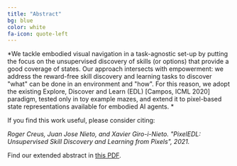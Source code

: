 ```yaml
---
title: "Abstract"
bg: blue
color: white
fa-icon: quote-left
---
```


*We tackle embodied visual navigation in a task-agnostic set-up by putting the focus on the unsupervised discovery of skills (or options) that provide a good coverage of states. Our approach intersects with empowerment: we address the reward-free skill discovery and learning tasks to discover "what" can be done in an environment and "how". For this reason, we adopt the existing Explore, Discover and Learn (EDL) [Campos, ICML 2020] paradigm, tested only in toy example mazes, and extend it to pixel-based state representations available for embodied AI agents. *



If you find this work useful, please consider citing:

<i>
Roger Creus, Juan Jose Nieto, and Xavier Giro-i-Nieto. "PixelEDL: Unsupervised Skill Discovery and Learning from Pixels", 2021.
</i>

Find our extended abstract in [this PDF](./pixelEDL-abstract.pdf).


